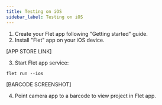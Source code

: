 ```yaml
---
title: Testing on iOS
sidebar_label: Testing on iOS
---
```


1. Create your Flet app following "Getting started" guide.
2. Install "Flet" app on your iOS device.

[APP STORE LINK]

3. Start Flet app service:

```
flet run --ios
```

[BARCODE SCREENSHOT]

4. Point camera app to a barcode to view project in Flet app.